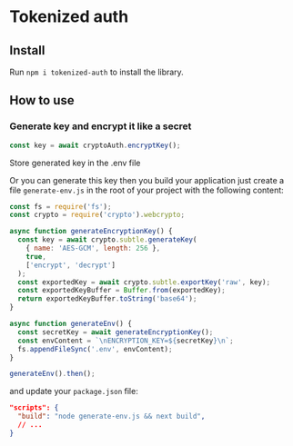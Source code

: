 # Tokenized auth

## Install

Run `npm i tokenized-auth` to install the library.

## How to use

### Generate key and encrypt it like a secret

```typescript
const key = await cryptoAuth.encryptKey();
```
Store generated key in the .env file

Or you can generate this key then you build your application just create a file `generate-env.js` in the root of your project with the following content:

```javascript
const fs = require('fs');
const crypto = require('crypto').webcrypto;

async function generateEncryptionKey() {
  const key = await crypto.subtle.generateKey(
    { name: 'AES-GCM', length: 256 },
    true,
    ['encrypt', 'decrypt']
  );
  const exportedKey = await crypto.subtle.exportKey('raw', key);
  const exportedKeyBuffer = Buffer.from(exportedKey);
  return exportedKeyBuffer.toString('base64');
}

async function generateEnv() {
  const secretKey = await generateEncryptionKey();
  const envContent = `\nENCRYPTION_KEY=${secretKey}\n`;
  fs.appendFileSync('.env', envContent);
}

generateEnv().then();
````
and update your `package.json` file:
```json
"scripts": {
  "build": "node generate-env.js && next build",
  // ...
}
```

